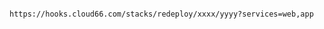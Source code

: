 <!-- usedin: [ _includes/_inlines/Deployment/common/redeployment-hook/redeployment-hook_for-docker-stacks.md] -->

```

https://hooks.cloud66.com/stacks/redeploy/xxxx/yyyy?services=web,app

```

